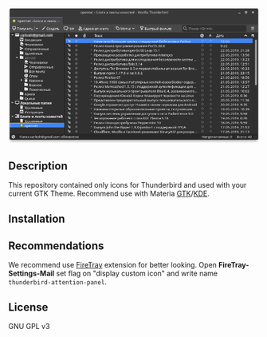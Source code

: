 <p align="center">
  <img src="https://raw.githubusercontent.com/PapirusDevelopmentTeam/thunderbird-theme-papirus/master/preview.png" alt="Preview Papirus Dark"/>
</p>

## Description

This repository contained only icons for Thunderbird and used with your current GTK Theme.
Recommend use with Materia [GTK](https://github.com/nana-4/materia-theme)/[KDE](https://github.com/PapirusDevelopmentTeam/materia-kde).

## Installation



## Recommendations

We recommend use [FireTray](https://github.com/Ximi1970/FireTray) extension for better looking. Open **FireTray-Settings-Mail** set flag on "display custom icon" and write name `thunderbird-attention-panel`.


## License

GNU GPL v3
